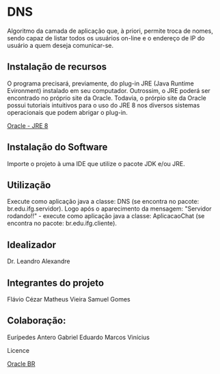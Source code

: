 # DNS

 Algoritmo da camada de aplicação que, à priori, permite troca de nomes, sendo capaz de listar todos os usuários on-line e o endereço de IP do usuário a quem deseja comunicar-se. 
 
## Instalação de recursos

 O programa precisará, previamente, do plug-in JRE (Java Runtime Evironment) instalado em seu computador. Outrossim, o JRE poderá ser encontrado no próprio site da Oracle. Todavia, o prórpio site da Oracle possui tutoriais intuitivos para o uso do JRE 8 nos diversos sistemas operacionais que podem abrigar o plug-in. 

[Oracle - JRE 8](https://www.oracle.com/technetwork/pt/java/javase/downloads/jre8-downloads-2133155.html)

## Instalação do Software

  Importe o projeto à uma IDE que utilize o pacote JDK e/ou JRE.

 ## Utilização
 
 Execute como aplicação java a classe: DNS (se encontra no pacote: br.edu.ifg.servidor).
 Logo após o aparecimento da mensagem: "Servidor rodando!!" - execute como aplicação java a classe: AplicacaoChat (se encontra no pacote:
 br.edu.ifg.cliente).
 
 ## Idealizador
 
  Dr. Leandro Alexandre
  
  ## Integrantes do projeto
  
  Flávio Cézar 
  Matheus Vieira 
  Samuel Gomes
    
  ## Colaboração:
  
  Eurípedes Antero
  Gabriel Eduardo
  Marcos Vinícius 
 
 Licence
 
 [Oracle BR](https://www.oracle.com/br/index.html)
